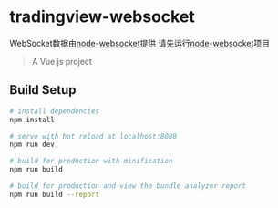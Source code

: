 # tradingview-websocket
WebSocket数据由[node-websocket](https://github.com/LikeYakult/node-websocket)提供
请先运行[node-websocket](https://github.com/LikeYakult/node-websocket)项目
> A Vue.js project

## Build Setup

``` bash
# install dependencies
npm install

# serve with hot reload at localhost:8080
npm run dev

# build for production with minification
npm run build

# build for production and view the bundle analyzer report
npm run build --report
```
